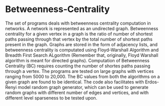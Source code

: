 # Betweenness-Centrality
The set of programs deals with betweenness centrality computation in networks. A network is represented as an undirected graph.
Betweenness centrality for a given vertex in a graph is the ratio of number of shortest paths passing through that vertex by the total number of shortest paths present in the graph. 
Graphs are stored in the form of adjacency lists, and betweenness centrality is computated using Floyd-Warshall Algorithm and Breadth First Search ALgorithm (Remember that, originally, Floyd Warshall algorithm is meant for directed graphs).
Computation of Betweenness Centrality (BC) requires counting the number of shortes paths passing through a vertex.
The programs are tested on large graphs with vertices ranging from 5000 to 20,000. The BC values from both the algorithms on a given graph are found to be identical.
The code also facilitates with Erdos-Renyi model random graph generator, which can be used to generate random graphs with different number of edges and vertices, and with different level sparseness to be tested upon. 
